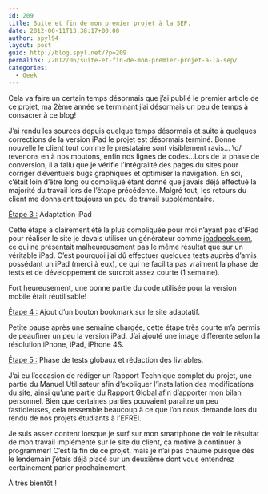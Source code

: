 ```yaml
---
id: 209
title: Suite et fin de mon premier projet à la SEP.
date: 2012-06-11T13:38:17+00:00
author: spyl94
layout: post
guid: http://blog.spyl.net/?p=209
permalink: /2012/06/suite-et-fin-de-mon-premier-projet-a-la-sep/
categories:
  - Geek
---
```

Cela va faire un certain temps désormais que j&rsquo;ai publié le premier article de ce projet, ma 2ème année se terminant j&rsquo;ai désormais un peu de temps à consacrer à ce blog!

J&rsquo;ai rendu les sources depuis quelque temps désormais et suite à quelques corrections de la version iPad le projet est désormais terminé. Bonne nouvelle le client tout comme le prestataire sont visiblement ravis&#8230; \o/ revenons en à nos moutons, enfin nos lignes de codes&#8230;Lors de la phase de conversion, il a fallu que je vérifie l&rsquo;intégralité des pages du sites pour corriger d’éventuels bugs graphiques et optimiser la navigation. En soi, c&rsquo;était loin d&rsquo;être long ou compliqué étant donné que j&rsquo;avais déjà effectué la majorité du travail lors de l&rsquo;étape précédente. Malgré tout, les retours du client me donnaient toujours un peu de travail supplémentaire.

<span style="text-decoration: underline;">Étape 3 :</span> Adaptation iPad

Cette étape a clairement été la plus compliquée pour moi n&rsquo;ayant pas d&rsquo;iPad pour réaliser le site je devais utiliser un générateur comme [ipadpeek.com](http://ipadpeek.com), ce qui ne présentait malheureusement pas le même résultat que sur un véritable iPad. C&rsquo;est pourquoi j&rsquo;ai dû effectuer quelques tests auprès d&rsquo;amis possédant un iPad (merci à eux), ce qui ne facilita pas vraiment la phase de tests et de développement de surcroit assez courte (1 semaine).

Fort heureusement, une bonne partie du code utilisée pour la version mobile était réutilisable!

<span style="text-decoration: underline;">Étape 4 :</span> Ajout d’un bouton bookmark sur le site adaptatif.

Petite pause après une semaine chargée, cette étape très courte m&rsquo;a permis de peaufiner un peu la version iPad. J&rsquo;ai ajouté une image différente selon la résolution iPhone, iPad, iPhone 4S.

<span style="text-decoration: underline;">Étape 5 :</span> Phase de tests globaux et rédaction des livrables.

J&rsquo;ai eu l&rsquo;occasion de rédiger un Rapport Technique complet du projet, une partie du Manuel Utilisateur afin d&rsquo;expliquer l&rsquo;installation des modifications du site, ainsi qu&rsquo;une partie du Rapport Global afin d&rsquo;apporter mon bilan personnel. Bien que certaines parties pouvaient paraitre un peu fastidieuses, cela ressemble beaucoup à ce que l&rsquo;on nous demande lors du rendu de nos projets étudiants à l&rsquo;EFREI.

Je suis assez content lorsque je surf sur mon smartphone de voir le résultat de mon travail implémenté sur le site du client, ça motive à continuer à programmer! C&rsquo;est la fin de ce projet, mais je n&rsquo;ai pas chaumé puisque dès le lendemain j&rsquo;étais déjà placé sur un deuxième dont vous entendrez certainement parler prochainement.

À très bientôt !